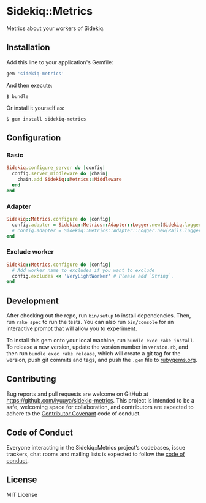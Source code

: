 # Sidekiq::Metrics

Metrics about your workers of Sidekiq.

## Installation

Add this line to your application's Gemfile:

```ruby
gem 'sidekiq-metrics'
```

And then execute:

    $ bundle

Or install it yourself as:

    $ gem install sidekiq-metrics

## Configuration

### Basic
```ruby
Sidekiq.configure_server do |config|
  config.server_middleware do |chain|
    chain.add Sidekiq::Metrics::Middleware
  end
end
```

### Adapter
```ruby
Sidekiq::Metrics.configure do |config|
  config.adapter = Sidekiq::Metrics::Adapter::Logger.new(Sidekiq.logger)
  # config.adapter = Sidekiq::Metrics::Adapter::Logger.new(Rails.logger)
end
```

### Exclude worker
```ruby
Sidekiq::Metrics.configure do |config|
  # Add worker name to excludes if you want to exclude
  config.excludes << 'VeryLightWorker' # Please add `String`.
end
```

## Development

After checking out the repo, run `bin/setup` to install dependencies. Then, run `rake spec` to run the tests. You can also run `bin/console` for an interactive prompt that will allow you to experiment.

To install this gem onto your local machine, run `bundle exec rake install`. To release a new version, update the version number in `version.rb`, and then run `bundle exec rake release`, which will create a git tag for the version, push git commits and tags, and push the `.gem` file to [rubygems.org](https://rubygems.org).

## Contributing

Bug reports and pull requests are welcome on GitHub at https://github.com/iyuuya/sidekiq-metrics. This project is intended to be a safe, welcoming space for collaboration, and contributors are expected to adhere to the [Contributor Covenant](http://contributor-covenant.org) code of conduct.

## Code of Conduct

Everyone interacting in the Sidekiq::Metrics project’s codebases, issue trackers, chat rooms and mailing lists is expected to follow the [code of conduct](https://github.com/iyuuya/sidekiq-metrics/blob/master/CODE_OF_CONDUCT.md).

## License

MIT License
